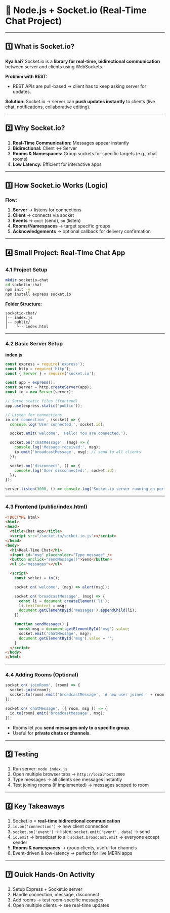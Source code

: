 # 🚀 Node.js + Socket.io (Real-Time Chat Project)

---

## 1️⃣ What is Socket.io?

**Kya hai?**
Socket.io is a **library for real-time, bidirectional communication** between server and clients using WebSockets.

**Problem with REST:**

* REST APIs are pull-based → client has to keep asking server for updates.

**Solution:** Socket.io → server can **push updates instantly** to clients (live chat, notifications, collaborative editing).

---

## 2️⃣ Why Socket.io?

1. **Real-Time Communication:** Messages appear instantly
2. **Bidirectional:** Client ↔ Server
3. **Rooms & Namespaces:** Group sockets for specific targets (e.g., chat rooms)
4. **Low Latency:** Efficient for interactive apps

---

## 3️⃣ How Socket.io Works (Logic)

**Flow:**

1. **Server** → listens for connections
2. **Client** → connects via socket
3. **Events** → `emit` (send), `on` (listen)
4. **Rooms/Namespaces** → target specific groups
5. **Acknowledgements** → optional callback for delivery confirmation

---

## 4️⃣ Small Project: Real-Time Chat App

### 4.1 Project Setup

```bash
mkdir socketio-chat
cd socketio-chat
npm init -y
npm install express socket.io
```

**Folder Structure:**

```
socketio-chat/
│-- index.js
│-- public/
│    └-- index.html
```

---

### 4.2 Basic Server Setup

**index.js**

```javascript
const express = require('express');
const http = require('http');
const { Server } = require('socket.io');

const app = express();
const server = http.createServer(app);
const io = new Server(server);

// Serve static files (frontend)
app.use(express.static('public'));

// Listen for connections
io.on('connection', (socket) => {
  console.log('User connected:', socket.id);

  socket.emit('welcome', 'Hello! You are connected.');

  socket.on('chatMessage', (msg) => {
    console.log('Message received:', msg);
    io.emit('broadcastMessage', msg); // send to all clients
  });

  socket.on('disconnect', () => {
    console.log('User disconnected:', socket.id);
  });
});

server.listen(3000, () => console.log('Socket.io server running on port 3000'));
```

---

### 4.3 Frontend (public/index.html)

```html
<!DOCTYPE html>
<html>
<head>
  <title>Chat App</title>
  <script src="/socket.io/socket.io.js"></script>
</head>
<body>
  <h1>Real-Time Chat</h1>
  <input id="msg" placeholder="Type message" />
  <button onclick="sendMessage()">Send</button>
  <ul id="messages"></ul>

  <script>
    const socket = io();

    socket.on('welcome', (msg) => alert(msg));

    socket.on('broadcastMessage', (msg) => {
      const li = document.createElement('li');
      li.textContent = msg;
      document.getElementById('messages').appendChild(li);
    });

    function sendMessage() {
      const msg = document.getElementById('msg').value;
      socket.emit('chatMessage', msg);
      document.getElementById('msg').value = '';
    }
  </script>
</body>
</html>
```

---

### 4.4 Adding Rooms (Optional)

```javascript
socket.on('joinRoom', (room) => {
  socket.join(room);
  socket.to(room).emit('broadcastMessage', 'A new user joined ' + room);
});

socket.on('chatMessage', ({ room, msg }) => {
  io.to(room).emit('broadcastMessage', msg);
});
```

* Rooms let you **send messages only to a specific group**.
* Useful for **private chats or channels**.

---

## 5️⃣ Testing

1. Run server: `node index.js`
2. Open multiple browser tabs → `http://localhost:3000`
3. Type messages → all clients see messages instantly
4. Test joining rooms (if implemented) → messages scoped to room

---

## 6️⃣ Key Takeaways

1. Socket.io = **real-time bidirectional communication**
2. `io.on('connection')` → new client connection
3. `socket.on('event')` → listen; `socket.emit('event', data)` → send
4. `io.emit` → broadcast to all; `socket.broadcast.emit` → everyone except sender
5. **Rooms & namespaces** → group clients, useful for channels
6. Event-driven & low-latency → perfect for live MERN apps

---

## 7️⃣ Quick Hands-On Activity

1. Setup Express + Socket.io server
2. Handle connection, message, disconnect
3. Add rooms → test room-specific messages
4. Open multiple clients → see real-time updates
